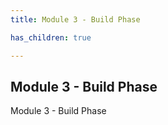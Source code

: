```yaml
---
title: Module 3 - Build Phase

has_children: true

---
```



## Module 3 - Build Phase

Module 3 - Build Phase